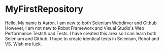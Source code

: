 # MyFirstRepository
Hello. My name is Aaron.
I am new to both Selenium Webdirver and Github
However, I am not new to Robot Framework and Visual Studio's Web Performance Tests/Load Tests.
I have created this area so I can learn both Selenium and Github.
I hope to create identical tests in Selenium, Robot and VS.
Wish me luck.
